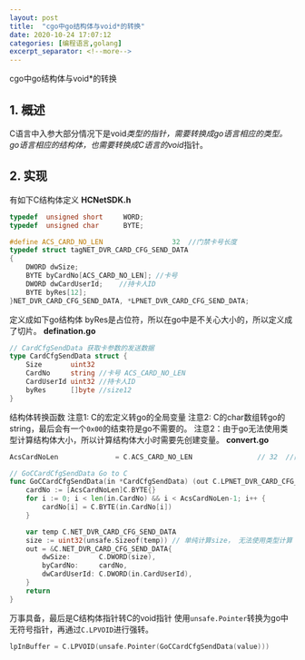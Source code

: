```yaml
---
layout: post
title:  "cgo中go结构体与void*的转换"
date: 2020-10-24 17:07:12
categories: [编程语言,golang]
excerpt_separator: <!--more-->
---
```

cgo中go结构体与void*的转换
<!--more-->

## 1. 概述
C语言中入参大部分情况下是void*类型的指针，需要转换成go语言相应的类型。
go语言相应的结构体，也需要转换成C语言的void*指针。

## 2. 实现

有如下C结构体定义
**HCNetSDK.h**
```C
typedef  unsigned short     WORD;
typedef  unsigned char      BYTE;

#define ACS_CARD_NO_LEN                 32  //门禁卡号长度
typedef struct tagNET_DVR_CARD_CFG_SEND_DATA
{
    DWORD dwSize;
    BYTE byCardNo[ACS_CARD_NO_LEN]; //卡号
    DWORD dwCardUserId;    //持卡人ID
    BYTE byRes[12];
}NET_DVR_CARD_CFG_SEND_DATA, *LPNET_DVR_CARD_CFG_SEND_DATA;
```

定义成如下go结构体
byRes是占位符，所以在go中是不关心大小的，所以定义成了切片。
**defination.go**
```go
// CardCfgSendData 获取卡参数的发送数据
type CardCfgSendData struct {
	Size       uint32
	CardNo     string //卡号 ACS_CARD_NO_LEN
	CardUserId uint32 //持卡人ID
	byRes      []byte //size12
}
```

结构体转换函数
注意1: C的宏定义转go的全局变量
注意2: C的char数组转go的string，最后会有一个`0x00`的结束符是go不需要的。
注意2：由于go无法使用类型计算结构体大小，所以计算结构体大小时需要先创建变量。
**convert.go**
```go
AcsCardNoLen              = C.ACS_CARD_NO_LEN                // 32  //门禁卡号长度

// GoCCardCfgSendData Go to C
func GoCCardCfgSendData(in *CardCfgSendData) (out C.LPNET_DVR_CARD_CFG_SEND_DATA) {
	cardNo := [AcsCardNoLen]C.BYTE{}
	for i := 0; i < len(in.CardNo) && i < AcsCardNoLen-1; i++ {
		cardNo[i] = C.BYTE(in.CardNo[i])
	}

	var temp C.NET_DVR_CARD_CFG_SEND_DATA
	size := uint32(unsafe.Sizeof(temp)) // 单纯计算size， 无法使用类型计算
	out = &C.NET_DVR_CARD_CFG_SEND_DATA{
		dwSize:       C.DWORD(size),
		byCardNo:     cardNo,
		dwCardUserId: C.DWORD(in.CardUserId),
	}
	return
}
```

万事具备，最后是C结构体指针转C的void指针
使用`unsafe.Pointer`转换为go中无符号指针，再通过`C.LPVOID`进行强转。
```go
lpInBuffer = C.LPVOID(unsafe.Pointer(GoCCardCfgSendData(value)))
```

